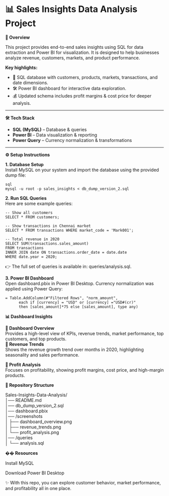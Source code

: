 
# 📊 Sales Insights Data Analysis Project

**📌 Overview**

This project provides end-to-end sales insights using SQL for data extraction and Power BI for visualization. It is designed to help businesses analyze revenue, customers, markets, and product performance.

**Key highlights:**
* 📂 SQL database with customers, products, markets, transactions, and date dimensions.
* 🛠️ Power BI dashboard for interactive data exploration.
* 💰 Updated schema includes profit margins & cost price for deeper analysis.

---

**🛠️ Tech Stack**<br/>
* **SQL (MySQL)** – Database & queries
* **Power BI** – Data visualization & reporting
* **Power Query** – Currency normalization & transformations

---

**⚙️ Setup Instructions**

**1. Database Setup**<br/>
Install MySQL on your system and import the database using the provided dump file:
```
sql
mysql -u root -p sales_insights < db_dump_version_2.sql
```

**2. Run SQL Queries**<br/>
Here are some example queries:

```
-- Show all customers
SELECT * FROM customers;

-- Show transactions in Chennai market
SELECT * FROM transactions WHERE market_code = 'Mark001';

-- Total revenue in 2020
SELECT SUM(transactions.sales_amount)
FROM transactions
INNER JOIN date ON transactions.order_date = date.date
WHERE date.year = 2020;
```
👉 The full set of queries is available in: queries/analysis.sql.


**3. Power BI Dashboard**<br/>
Open dashboard.pbix in Power BI Desktop. Currency normalization was applied using Power Query:

```
= Table.AddColumn(#"Filtered Rows", "norm_amount",
      each if [currency] = "USD" or [currency] ="USD#(cr)"
      then [sales_amount]*75 else [sales_amount], type any)
```

**📊 Dashboard Insights**

**🔹 Dashboard Overview**<br/>
Provides a high-level view of KPIs, revenue trends, market performance, top customers, and top products.<br/>
**🔹 Revenue Trends**<br/>
Shows the revenue growth trend over months in 2020, highlighting seasonality and sales performance.<br/>

**🔹 Profit Analysis**<br/>
Focuses on profitability, showing profit margins, cost price, and high-margin products.<br/>

**📂 Repository Structure**

Sales-Insights-Data-Analysis/<br/>
│── README.md<br/>
│── db_dump_version_2.sql<br/>
│── dashboard.pbix<br/>
│── /screenshots<br/>
│     ├── dashboard_overview.png<br/>
│     ├── revenue_trends.png<br/>
│     └── profit_analysis.png<br/>
│── /queries<br/>
│     └── analysis.sql<br/>

�**� Resources**

Install MySQL

Download Power BI Desktop

✨ With this repo, you can explore customer behavior, market performance, and profitability all in one place.

